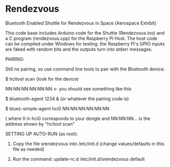 # Rendezvous
Bluetooth Enabled Shuttle for Rendezvous in Space (Aerospace Exhibit)

This code base includes Arduino code for the Shuttle (Rendezvous.ino) and a C program (rendezvous.cpp) for the Raspberry Pi Host.
The host code can be compiled under Windows for testing: the Raspberry Pi's GPIO inputs are faked with random bits and the outputs turn into stderr messages.


PAIRING:

Still no pairing, so use command line tools to pair with the Bluetooth device:

$ hcitool scan  (look for the device)

NN:NN:NN:NN:NN:NN     <- you should see something like this

$ bluetooth-agent 1234 &    (or whatever the pairing code is)

$ bluez-simple-agent hci0 NN:NN:NN:NN:NN:NN

( where        0 in hci0 corresponds to your dongle
  and NN:NN:NN... is the address shown by "hcitool scan"


SETTING UP AUTO-RUN (as root):

1) Copy the file srendezvous into /etc/init.d
  (change values/defaults in this file as needed)

2) Run the command:
	update-rc.d /etc/init.d/srendezvous default

